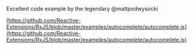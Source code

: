 Excellent code example by the legendary @mattpodwysocki

[https://github.com/Reactive-Extensions/RxJS/blob/master/examples/autocomplete/autocomplete.js](https://github.com/Reactive-Extensions/RxJS/blob/master/examples/autocomplete/autocomplete.js)
